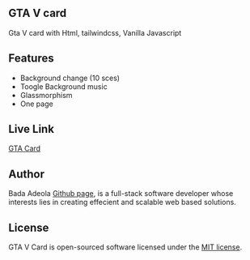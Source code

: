 ## GTA V card 

Gta V card with Html, tailwindcss, Vanilla Javascript

## Features

- Background change (10 sces)
- Toogle Background music
- Glassmorphism
- One page

## Live Link
[GTA Card](https://codedeeai.github.io/gta_v/)

## Author

Bada Adeola [Github page](https://github.com/codeDeeAi), is a full-stack software developer whose interests lies in creating
effecient and scalable web based solutions.

## License

GTA V Card is open-sourced software licensed under the [MIT license](https://opensource.org/licenses/MIT).
